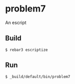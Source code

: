 problem7
=====

An escript

Build
-----

    $ rebar3 escriptize

Run
---

    $ _build/default/bin/problem7

